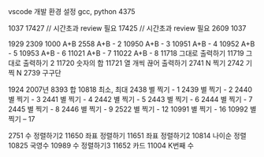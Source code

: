 <!-- 220118 -->
vscode 개발 환경 설정
gcc, python
4375

<!-- 20220119 -->
1037
17427 // 시간초과 review 필요
17425 // 시간초과 review 필요
2609
1037

<!-- 20220120 -->
1929
2309
1000   A+B 
2558   A+B - 2 
10950   A+B - 3 
10951   A+B - 4 
10952   A+B - 5 
10953   A+B - 6 
11021   A+B - 7 
11022   A+B - 8 
11718   그대로 출력하기
11719   그대로 출력하기 2 
11720   숫자의 합
11721   열 개씩 끊어 출력하기
2741   N 찍기 
2742   기찍 N 
2739   구구단 

<!-- 20220121 -->
1924   2007년 
8393   합
10818   최소, 최대
2438   별 찍기 - 1 
2439   별 찍기 - 2 
2440   별 찍기 - 3 
2441   별 찍기 - 4 
2442   별 찍기 - 5
2443   별 찍기 - 6
2444   별 찍기 - 7
2445   별 찍기 - 8
2446   별 찍기 - 9
2522   별 찍기 - 12
10991   별 찍기 - 16
10992   별 찍기 – 17


2751 수 정렬하기2
11650 좌표 정렬하기
11651 좌표 정렬하기2
10814 나이순 정렬
10825 국영수
10989 수 정렬하기3
11652 카드
11004 K번째 수
